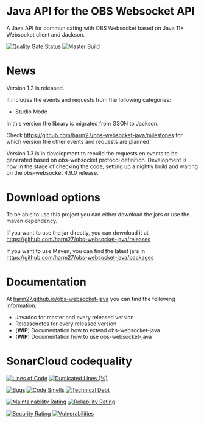 # Java API for the OBS Websocket API
A Java API for communicating with OBS Websocket based on Java 11+ Websocket client and Jackson.

[![Quality Gate Status](https://sonarcloud.io/api/project_badges/measure?project=harm27_obs-websocket-java&metric=alert_status)](https://sonarcloud.io/dashboard?id=harm27_obs-websocket-java)
![Master Build](https://github.com/harm27/obs-websocket-java/workflows/Master%20Build/badge.svg)

# News
Version 1.2 is released. 

It includes the events and requests from the following categories:
- Studio Mode

In this version the library is migrated from GSON to Jackson. 

Check https://github.com/harm27/obs-websocket-java/milestones for which version the other events and requests are planned.

Version 1.3 is in development to rebuild the requests en events to be generated based on obs-websocket protocol definition.
Development is now in the stage of checking the code, setting up a nightly build and waiting on the obs-websocket 4.9.0 release.

# Download options
To be able to use this project you can either download the jars or use the maven dependency. 

If you want to use the jar directly, you can download it at https://github.com/harm27/obs-websocket-java/releases

If you want to use Maven, you can find the latest jars in https://github.com/harm27/obs-websocket-java/packages

# Documentation
At [harm27.github.io/obs-websocket-java](https://harm27.github.io/obs-websocket-java) you can find the following information:
- Javadoc for master and every released version
- Releasenotes for every released version
- (**WIP**) Documentation how to extend obs-websocket-java
- (**WIP**) Documentation how to use obs-websocket-java

# SonarCloud codequality
[![Lines of Code](https://sonarcloud.io/api/project_badges/measure?project=harm27_obs-websocket-java&metric=ncloc)](https://sonarcloud.io/dashboard?id=harm27_obs-websocket-java)
[![Duplicated Lines (%)](https://sonarcloud.io/api/project_badges/measure?project=harm27_obs-websocket-java&metric=duplicated_lines_density)](https://sonarcloud.io/dashboard?id=harm27_obs-websocket-java)


[![Bugs](https://sonarcloud.io/api/project_badges/measure?project=harm27_obs-websocket-java&metric=bugs)](https://sonarcloud.io/dashboard?id=harm27_obs-websocket-java)
[![Code Smells](https://sonarcloud.io/api/project_badges/measure?project=harm27_obs-websocket-java&metric=code_smells)](https://sonarcloud.io/dashboard?id=harm27_obs-websocket-java)
[![Technical Debt](https://sonarcloud.io/api/project_badges/measure?project=harm27_obs-websocket-java&metric=sqale_index)](https://sonarcloud.io/dashboard?id=harm27_obs-websocket-java)

[![Maintainability Rating](https://sonarcloud.io/api/project_badges/measure?project=harm27_obs-websocket-java&metric=sqale_rating)](https://sonarcloud.io/dashboard?id=harm27_obs-websocket-java)
[![Reliability Rating](https://sonarcloud.io/api/project_badges/measure?project=harm27_obs-websocket-java&metric=reliability_rating)](https://sonarcloud.io/dashboard?id=harm27_obs-websocket-java)

[![Security Rating](https://sonarcloud.io/api/project_badges/measure?project=harm27_obs-websocket-java&metric=security_rating)](https://sonarcloud.io/dashboard?id=harm27_obs-websocket-java)
[![Vulnerabilities](https://sonarcloud.io/api/project_badges/measure?project=harm27_obs-websocket-java&metric=vulnerabilities)](https://sonarcloud.io/dashboard?id=harm27_obs-websocket-java)
